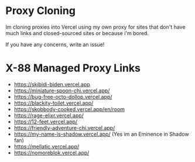 # Proxy Cloning

Im cloning proxies into Vercel using my own proxy for sites that don't have much links and closed-sourced sites or because i'm bored.

If you have any concerns, write an issue!

# X-88 Managed Proxy Links

- https://skibidi-biden.vercel.app
- https://miniature-spoon-chi.vercel.app/
- https://bug-free-octo-dollop.vercel.app/
- https://blackity-toilet.vercel.app/
- https://skobbody-cooked.vercel.app/en/room
- https://rage-elixr.vercel.app/
- https://12-feet.vercel.app/
- https://friendly-adventure-chi.vercel.app/
- https://my-name-is-shadow.vercel.app/ (Yes im an Eminence in Shadow fan)
- https://mellatic.vercel.app/
- https://nomoreblok.vercel.app/
